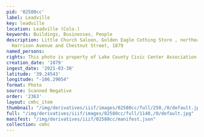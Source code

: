```yaml
---
pid: '02580cc'
label: Leadville
key: leadville
location: Leadville (Colo.)
keywords: Buildings, Businesses, People
description: Little Church Saloon, Golden Eagle Cothing Store , northeast corner of
  Harrison Avenue and Chestnut Street, 1879
named_persons: 
rights: This photo is property of Lake County Civic Center Association.
creation_date: '1879'
ingest_date: '2021-03-30'
latitude: '39.24543'
longitude: "-106.29054"
format: Photo
source: Scanned Negative
order: '2363'
layout: cmhc_item
thumbnail: "/img/derivatives/iiif/images/02580cc/full/250,/0/default.jpg"
full: "/img/derivatives/iiif/images/02580cc/full/1140,/0/default.jpg"
manifest: "/img/derivatives/iiif/02580cc/manifest.json"
collection: cmhc
---
```

